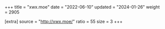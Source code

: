 +++
title = "xwx.moe"
date = "2022-06-10"
updated = "2024-01-26"
weight = 2905

[extra]
source = "http://xwx.moe/"
ratio = 55
size = 3
+++
